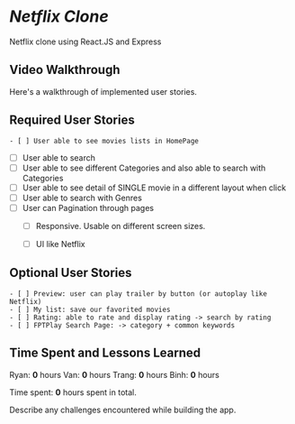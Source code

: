 # *Netflix Clone*

Netflix clone using React.JS and Express


## Video Walkthrough

Here's a walkthrough of implemented user stories.

<!-- ![](http://g.recordit.co/cURdPMSHT2.gif) -->

<!-- ## Code Reviews

This code was reviewed by @username and @otherusername. 

* [Link to PR #X](#) - reviewed by @username.
* [Link to PR #Y](#) - reviewed by @otherusername.    -->


## Required User Stories

	- [ ] User able to see movies lists in HomePage
  - [ ] User able to search
  - [ ] User able to see different Categories and also able to search with Categories
  - [ ] User able to see detail of SINGLE movie in a different layout when click
  - [ ] User able to search with Genres
  - [ ] User can Pagination through pages
	- [ ] Responsive. Usable on different screen sizes.
	- [ ] UI like Netflix


## Optional User Stories

	- [ ] Preview: user can play trailer by button (or autoplay like Netflix)
	- [ ] My list: save our favorited movies
	- [ ] Rating: able to rate and display rating -> search by rating
	- [ ] FPTPlay Search Page: -> category + common keywords


## Time Spent and Lessons Learned

Ryan: **0** hours
Van: **0** hours
Trang: **0** hours
Binh: **0** hours

Time spent: **0** hours spent in total.

Describe any challenges encountered while building the app.